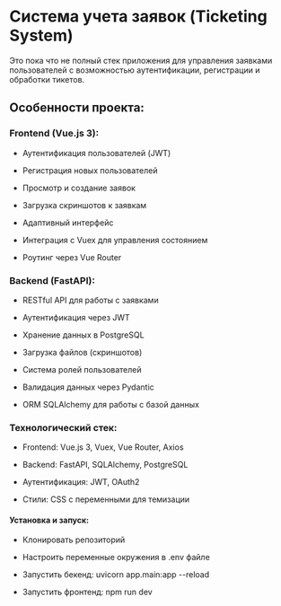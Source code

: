 # Система учета заявок (Ticketing System) #
Это пока что не полный стек приложения для управления заявками пользователей с возможностью аутентификации, регистрации и обработки тикетов.

## Особенности проекта: ##
### Frontend (Vue.js 3): ###

- Аутентификация пользователей (JWT)

- Регистрация новых пользователей

- Просмотр и создание заявок

- Загрузка скриншотов к заявкам

- Адаптивный интерфейс

- Интеграция с Vuex для управления состоянием

- Роутинг через Vue Router

### Backend (FastAPI): ###

- RESTful API для работы с заявками

- Аутентификация через JWT

- Хранение данных в PostgreSQL

- Загрузка файлов (скриншотов)

- Система ролей пользователей

- Валидация данных через Pydantic

- ORM SQLAlchemy для работы с базой данных

### Технологический стек: ###
- Frontend: Vue.js 3, Vuex, Vue Router, Axios

- Backend: FastAPI, SQLAlchemy, PostgreSQL

- Аутентификация: JWT, OAuth2

- Стили: CSS с переменными для темизации

#### Установка и запуск: ####
- Клонировать репозиторий

- Настроить переменные окружения в .env файле

- Запустить бекенд: uvicorn app.main:app --reload

- Запустить фронтенд: npm run dev
